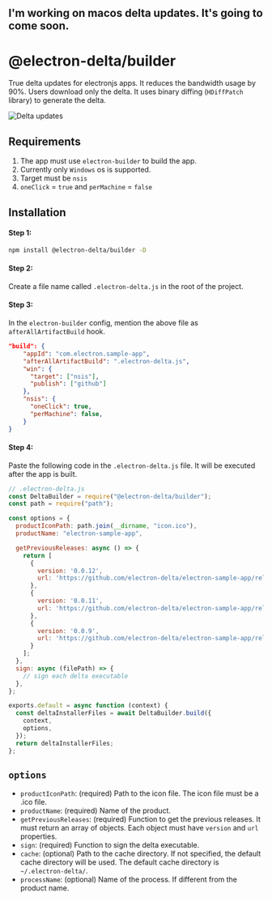 ## I'm working on macos delta updates. It's going to come soon.

# @electron-delta/builder

True delta updates for electronjs apps. It reduces the bandwidth usage by 90%. Users download only the delta. It uses binary diffing (`HDiffPatch` library) to generate the delta.

![Delta updates](https://electrondelta.com/assets/delta-downloading.png)

## Requirements

1. The app must use `electron-builder` to build the app.
2. Currently only `Windows` os is supported.
3. Target must be `nsis`
4. `oneClick` = `true` and `perMachine` = `false`

## Installation

#### Step 1:

```sh
npm install @electron-delta/builder -D
```

#### Step 2:

Create a file name called `.electron-delta.js` in the root of the project.

#### Step 3:

In the `electron-builder` config, mention the above file as `afterAllArtifactBuild` hook.

```json
"build": {
    "appId": "com.electron.sample-app",
    "afterAllArtifactBuild": ".electron-delta.js",
    "win": {
      "target": ["nsis"],
      "publish": ["github"]
    },
    "nsis": {
      "oneClick": true,
      "perMachine": false,
    }
}
```

#### Step 4:

Paste the following code in the `.electron-delta.js` file. It will be executed after the app is built.

```js
// .electron-delta.js
const DeltaBuilder = require("@electron-delta/builder");
const path = require("path");

const options = {
  productIconPath: path.join(__dirname, "icon.ico"),
  productName: "electron-sample-app",

  getPreviousReleases: async () => {
    return [
      {
        version: '0.0.12',
        url: 'https://github.com/electron-delta/electron-sample-app/releases/download/v0.0.12/electron-sample-app-0.0.12.exe'
      },
      {
        version: '0.0.11',
        url: 'https://github.com/electron-delta/electron-sample-app/releases/download/v0.0.11/electron-sample-app-0.0.11.exe'
      },
      {
        version: '0.0.9',
        url: 'https://github.com/electron-delta/electron-sample-app/releases/download/v0.0.9/electron-sample-app-0.0.9.exe'
      }
    ];
  },
  sign: async (filePath) => {
    // sign each delta executable
  },
};

exports.default = async function (context) {
  const deltaInstallerFiles = await DeltaBuilder.build({
    context,
    options,
  });
  return deltaInstallerFiles;
};
```

## `options`
  - `productIconPath`: (required) Path to the icon file. The icon file must be a .ico file.
  - `productName`: (required) Name of the product.
  - `getPreviousReleases`: (required) Function to get the previous releases. It must return an array of objects. Each object must have `version` and `url` properties.
  - `sign`: (required) Function to sign the delta executable.
  - `cache`: (optional) Path to the cache directory. If not specified, the default cache directory will be used. The default cache directory is `~/.electron-delta/`.
  - `processName`: (optional) Name of the process. If different from the product name.
